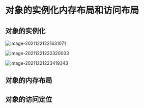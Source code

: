 # 对象的实例化内存布局和访问布局

## 对象的实例化

![image-20211221221631071](https://gitee.com/xu_guo_dong/images/raw/master/img/image-20211221221631071.png)

![image-20211221222320033](https://gitee.com/xu_guo_dong/images/raw/master/img/image-20211221222320033.png)

![image-20211221223419343](https://gitee.com/xu_guo_dong/images/raw/master/img/image-20211221223419343.png)

## 对象的内存布局

## 对象的访问定位

